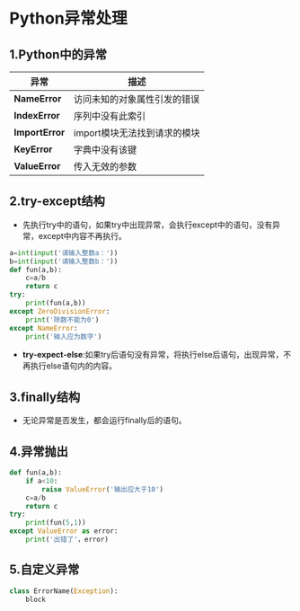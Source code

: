 # Python异常处理

## 1.Python中的异常

| 异常            | 描述                         |
| --------------- | ---------------------------- |
| **NameError**   | 访问未知的对象属性引发的错误 |
| **IndexError**  | 序列中没有此索引             |
| **ImportError** | import模块无法找到请求的模块 |
| **KeyError**    | 字典中没有该键               |
| **ValueError**  | 传入无效的参数               |

## 2.try-except结构

+ 先执行try中的语句，如果try中出现异常，会执行except中的语句，没有异常，except中内容不再执行。

```python
a=int(input('请输入整数a：'))
b=int(input('请输入整数b：'))
def fun(a,b):
    c=a/b
    return c
try:
    print(fun(a,b))
except ZeroDivisionError:
    print('除数不能为0')
except NameError:
    print('输入应为数字')
```

+ **try-expect-else**:如果try后语句没有异常，将执行else后语句，出现异常，不再执行else语句内的内容。

## 3.finally结构

+ 无论异常是否发生，都会运行finally后的语句。

## 4.异常抛出

```python
def fun(a,b):
    if a<10:
        raise ValueError('输出应大于10')
    c=a/b
    return c
try:
    print(fun(5,1))
except ValueError as error:
    print('出错了'，error)
```

## 5.自定义异常

```python
class ErrorName(Exception):
    block
```

